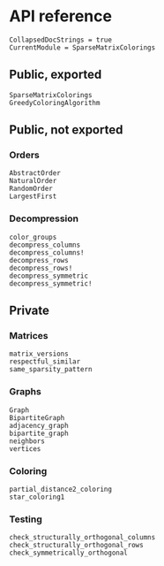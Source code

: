 # API reference

```@meta
CollapsedDocStrings = true
CurrentModule = SparseMatrixColorings
```

## Public, exported

```@docs
SparseMatrixColorings
GreedyColoringAlgorithm
```

## Public, not exported

### Orders

```@docs
AbstractOrder
NaturalOrder
RandomOrder
LargestFirst
```

### Decompression

```@docs
color_groups
decompress_columns
decompress_columns!
decompress_rows
decompress_rows!
decompress_symmetric
decompress_symmetric!
```

## Private

### Matrices

```@docs
matrix_versions
respectful_similar
same_sparsity_pattern
```

### Graphs

```@docs
Graph
BipartiteGraph
adjacency_graph
bipartite_graph
neighbors
vertices
```

### Coloring

```@docs
partial_distance2_coloring
star_coloring1
```

### Testing

```@docs
check_structurally_orthogonal_columns
check_structurally_orthogonal_rows
check_symmetrically_orthogonal
```
